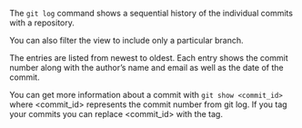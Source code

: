 <!--djw:done-->
<!--todo: discuss git tags-->
The ```git log``` command shows a sequential history of the individual commits with a repository.

You can also filter the view to include only a particular branch.

The entries are listed from newest to oldest. Each entry shows the commit number along with the author’s name and email as well as the date of the commit.

You can get more information about a commit with ```git show <commit_id>``` where <commit_id> represents the commit number from git log. If you tag your commits you can replace <commit_id> with the tag. 

